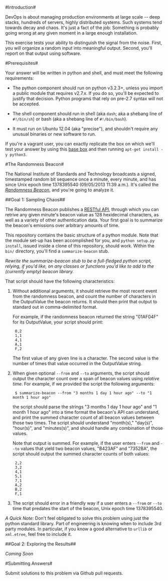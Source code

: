 #Introduction#

DevOps is about managing production environments at large scale -- deep
stacks, hundreds of servers, highly distributed systems. Such systems
tend towards decay and chaos. It's just a fact of the job: Something is
probably going wrong at any given moment in a large enough installation.

This exercise tests your ability to distinguish the signal from the
noise. First, you will organize a random input into meaningful output.
Second, you'll report on that output using software.

#Prerequisites#

Your answer will be written in python and shell, and must meet the
following requirements:

 * The python component should run on python v3.2.3+, unless you import
   a public module that requires v2.7.x. If you do so, you'll be expected
   to justify that decision. Python programs that rely on pre-2.7 syntax
   will not be accepted.

 * The shell component should run in shell (aka `dash`; aka a shebang
   line of `#!/bin/sh`) or bash (aka a shebang line of `#!/bin/bash`).

 * It must run on Ubuntu 12.04 (aka "precise"), and shouldn't require
   any unusual binaries or new software to run.

If you're a vagrant user, you can exactly replicate the box on which
we'll test your answer by using this [base
box](https://cloud-images.ubuntu.com/vagrant/precise/current/precise-server-cloudimg-amd64-vagrant-disk1.box)
and then running `apt-get install -y python3`.

#The Randomness Beacon#

The National Institute of Standards and Technology broadcasts a signed,
timestamped random bit sequence once a minute, every minute, and has
since Unix epoch time 1378395540 (09/05/2013 11:39 a.m.). It's called
the [_Randomness Beacon_](http://www.nist.gov/itl/csd/ct/nist_beacon.cfm), and you're
going to analyze it.

##Goal 1: Sampling Chaos##

The Randomness Beacon publishes a [RESTful
API](https://beacon.nist.gov/home), through which you can retrive any
given minute's beacon value as 128 hexidecimal characters, as well as a
variety of other authentication data. Your first goal is to summarize
the beacon's emissions over arbitrary amounts of time.

This repository contains the basic structure of a python module. Note
that the module set-up has been accomplished for you, and `python
setup.py install`, issued inside a clone of this repository, should
work. Within the `bin/` directory, you'll find a `summarize-beacon`
stub.

*Rewrite the summarize-beacon stub to be a full-fledged python script,
relying, if you'd like, on any classes or functions you'd like to add to
the (currently empty) beacon library.*

That script should have the following characteristics:

1. Without additional arguments, it should retrieve the most recent
   event from the randomness beacon, and count the number of characters
   in the OutputValue the beacon returns. It should then print that output
   to standard out in comma-delimited format.

   For example, if the randomness beacon returned the string "01AF04F" for
   its OutputValue, your script should print:

        0,2
        1,1
        4,1
        A,1
        F,2

   The first value of any given line is a character. The second value is
   the number of times that value occurred in the OutputValue string.

2. When given optional `--from` and `--to` arguments, the script should
   output the character count over a span of beacon values using
   *relative time*. For example, if we provided the script the following
   arguments:

        $ summarize-beacon --from "3 months 1 day 1 hour ago" --to "1 month 1 hour ago"

   the script should parse the strings "3 months 1 day 1 hour ago" and "1
   month 1 hour ago" into a time format the becaon's API can understand,
   and print the summed character count of all beacon values between those
   two times. The script should understand "month(s)," "day(s)", "hour(s)",
   and "minutes(s)", and should handle any combination of those values.

   Note that output is summed. For example, if the user enters `--from` and
   `--to` values that yield two beacon values, "B423AF" and "7352BA", the
   script should output the summed character counts of both values:

        2,2
        3,2
        4,1
        5,1
        7,1
        A,2
        B,2
        F,1

3. The script should error in a friendly way if a user enters a `--from`
   or `--to` time that predates the start of the beacon, Unix epoch time
   1378395540.

*A Quick Note:* Don't feel obligated to solve this problem using just
the python standard library. Part of engineering is knowing when to
include 3rd party modules. In particular, if you know a good alternative
to `urllib` or `xml.etree`, feel free to include it.

##Goal 2: Exploring the Results##

*Coming Soon*

#Submitting Answers#

Submit solutions to this problem via Github pull requests.
